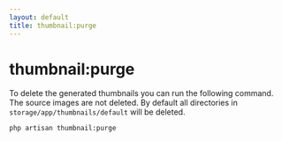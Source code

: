 ```yaml
---
layout: default
title: thumbnail:purge
---
```


# thumbnail:purge

To delete the generated thumbnails you can run the following command. The source images are not deleted. By default all directories in `storage/app/thumbnails/default` will be deleted.

```bash
php artisan thumbnail:purge
```
